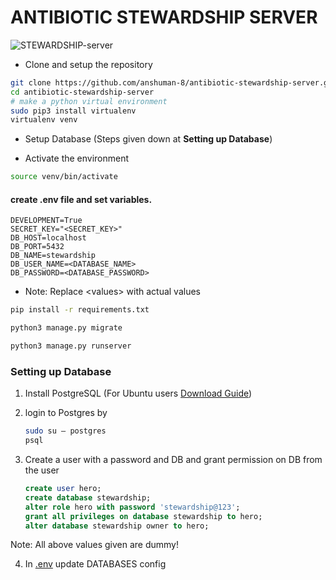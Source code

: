 # ANTIBIOTIC STEWARDSHIP SERVER
![STEWARDSHIP-server](https://github.com/anshuman-8/antibiotic-stewardship-server/assets/90995338/4559b2c3-6623-40e5-9cf0-c71df04a845f)

- Clone and setup the repository
```bash
git clone https://github.com/anshuman-8/antibiotic-stewardship-server.git # clone the repo
cd antibiotic-stewardship-server
# make a python virtual environment
sudo pip3 install virtualenv 
virtualenv venv 
```
- Setup Database (Steps given down at **Setting up Database**)

- Activate the environment
```bash
source venv/bin/activate
```
#### create .env file and set variables.

```env
DEVELOPMENT=True
SECRET_KEY="<SECRET_KEY>"
DB_HOST=localhost
DB_PORT=5432
DB_NAME=stewardship
DB_USER_NAME=<DATABASE_NAME>
DB_PASSWORD=<DATABASE_PASSWORD>

```

- Note: Replace <<v>values> with actual values

```bash
pip install -r requirements.txt
```
```bash
python3 manage.py migrate
```
```bash
python3 manage.py runserver
```

### Setting up Database

1. Install PostgreSQL (For Ubuntu users [Download Guide](https://cloudinfrastructureservices.co.uk/how-to-install-postgresql-on-ubuntu-22-04-server/))

2. login to Postgres by 
    ```bash
    sudo su — postgres
    psql
    ```

3. Create a user with a password and DB and grant permission on DB from the user
    ```sql
    create user hero;
    create database stewardship;
    alter role hero with password 'stewardship@123';
    grant all privileges on database stewardship to hero;
    alter database stewardship owner to hero;
    ```
Note: All above values given are dummy!

4. In [.env](./.env) update DATABASES config

